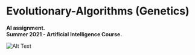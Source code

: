 # Evolutionary-Algorithms (Genetics)

**AI assignment.**
<br>
**Summer 2021 - Artificial Intelligence Course.**


![Alt Text](https://im3.ezgif.com/tmp/ezgif-3-0772f2ebe3.gif)
